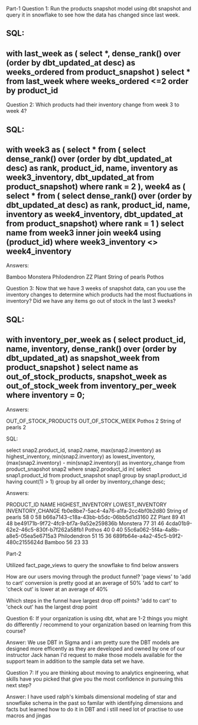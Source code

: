 Part-1
Question 1: Run the products snapshot model using dbt snapshot and query it in snowflake to see how the data has changed since last week. 

SQL:
-----------------------------------------------------
with last_week as (
select *, dense_rank() over (order by dbt_updated_at desc) as weeks_ordered
from product_snapshot
)
select * from last_week 
where weeks_ordered <=2
order by product_id
-------------------------------------------------------
Question 2: Which products had their inventory change from week 3 to week 4? 

SQL:
-------------------------------------------------------
with week3 as (
select * from (
select dense_rank() over (order by dbt_updated_at desc) as rank, product_id, name, inventory as week3_inventory, dbt_updated_at from product_snapshot)
where rank = 2
),
week4 as (
select * from (
select dense_rank() over (order by dbt_updated_at desc) as rank, product_id, name, inventory as week4_inventory, dbt_updated_at from product_snapshot)
where rank = 1
)
select name from week3 inner join week4 using (product_id)
where week3_inventory <> week4_inventory
--------------------------------------------------------
Answers:

Bamboo 
Monstera 
Philodendron 
ZZ Plant 
String of pearls 
Pothos 

Question 3: Now that we have 3 weeks of snapshot data, can you use the inventory changes to determine which products had the most fluctuations in inventory? Did we have any items go out of stock in the last 3 weeks? 

SQL: 
----------------------------------------------------------
with inventory_per_week as (
select product_id, name, inventory, dense_rank() over (order by dbt_updated_at) as snapshot_week 
from product_snapshot
)
 select name as out_of_stock_products, snapshot_week as out_of_stock_week from inventory_per_week 
 where inventory = 0;
-----------------------------------------------------------
 Answers:

OUT_OF_STOCK_PRODUCTS	                        OUT_OF_STOCK_WEEK
Pothos	                                         2
String of pearls	                               2

SQL:

select snap2.product_id, snap2.name, max(snap2.inventory) as highest_inventory, min(snap2.inventory) as lowest_inventory, (max(snap2.inventory) - min(snap2.inventory)) as inventory_change from product_snapshot snap2
where  snap2.product_id in(
select snap1.product_id from product_snapshot snap1
group by snap1.product_id 
having count(1) > 1)
group by all
order by  inventory_change desc;

Answers:

PRODUCT_ID	                            NAME	            HIGHEST_INVENTORY	LOWEST_INVENTORY	INVENTORY_CHANGE
fb0e8be7-5ac4-4a76-a1fa-2cc4bf0b2d80	String of pearls	  58	                0	                 58
b66a7143-c18a-43bb-b5dc-06bb5d1d3160	ZZ Plant	          89	                41	                48
be49171b-9f72-4fc9-bf7a-9a52e259836b	Monstera	          77	                31	                46
4cda01b9-62e2-46c5-830f-b7f262a58fb1	Pothos	            40	                0	                 40
55c6a062-5f4a-4a8b-a8e5-05ea5e6715a3	Philodendron	      51	                15	                36
689fb64e-a4a2-45c5-b9f2-480c2155624d	Bamboo	            56	                23	                33

Part-2

Utilized fact_page_views to query the snowflake to find below answers

How are our users moving through the product funnel?
  'page views' to 'add to cart' conversion is pretty good at an average of 50%
  'add to cart' to 'check out' is lower at an average of 40%

Which steps in the funnel have largest drop off points?
  'add to cart' to 'check out' has the largest drop point


Question 6: If your organization is using dbt, what are 1-2 things you might do differently / recommend to your organization based on learning from this course?

Answer: We use DBT in Sigma and i am pretty sure the DBT models are designed more efficently as they are developed and owned by one of our instructor Jack hanan I'd request to make those models available for the support team in addition to the sample data set we have.

Question 7: If you are thinking about moving to analytics engineering, what skills have you picked that give you the most confidence in pursuing this next step?

Answer: I have used ralph's kimbals dimensional modeling of star and snowflake schema in the past so familar with identifying dimensions and facts but learned how to do it in DBT and i still need lot of practise to use macros and jingas
